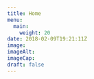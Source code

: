 ```yaml
---
title: Home
menu: 
  main:
    weight: 20
date: 2018-02-09T19:21:11Z
image: 
imageAlt: 
imageCap: 
draft: false
---
```


